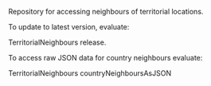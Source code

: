 Repository for accessing neighbours of territorial locations.

To update to latest version, evaluate:

TerritorialNeighbours release.

To access raw JSON data for country neighbours evaluate:

TerritorialNeighbours countryNeighboursAsJSON
